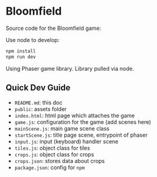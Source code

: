 # Bloomfield

Source code for the Bloomfield game:

Use node to develop:

```bash
npm install
npm run dev
```

Using Phaser game library. Library pulled via node.

## Quick Dev Guide

- `README.md`: this doc
- `public`: assets folder
- `index.html`: html page which attaches the game
- `game.js`: configuration for the game (add scenes here)
- `mainScene.js`: main game scene class
- `startScene.js`: title page scene, entrypoint of phaser
- `input.js`: input (keyboard) handler scene
- `tiles.js`: object class for tiles
- `crops.js`: object class for crops
- `crops.json`: stores data about crops
- `package.json`: config for `npm`
